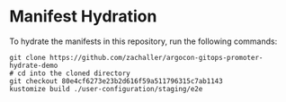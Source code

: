 # Manifest Hydration

To hydrate the manifests in this repository, run the following commands:

```shell
git clone https://github.com/zachaller/argocon-gitops-promoter-hydrate-demo
# cd into the cloned directory
git checkout 80e4cf6273e23b2d616f59a511796315c7ab1143
kustomize build ./user-configuration/staging/e2e
```

